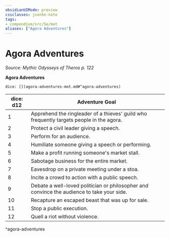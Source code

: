 ```yaml
---
obsidianUIMode: preview
cssclasses: json5e-note
tags:
- compendium/src/5e/mot
aliases: ["Agora Adventures"]
---
```

# Agora Adventures
*Source: Mythic Odysseys of Theros p. 122* 

**Agora Adventures**

`dice: [](agora-adventures-mot.md#^agora-adventures)`

| dice: d12 | Adventure Goal |
|-----------|----------------|
| 1 | Apprehend the ringleader of a thieves' guild who frequently targets people in the agora. |
| 2 | Protect a civil leader giving a speech. |
| 3 | Perform for an audience. |
| 4 | Humiliate someone giving a speech or performing. |
| 5 | Make a profit running someone's market stall. |
| 6 | Sabotage business for the entire market. |
| 7 | Eavesdrop on a private meeting under a stoa. |
| 8 | Incite a crowd to action with a public speech. |
| 9 | Debate a well-loved politician or philosopher and convince the audience to take your side. |
| 10 | Recapture an escaped beast that was up for sale. |
| 11 | Stop a public execution. |
| 12 | Quell a riot without violence. |
^agora-adventures